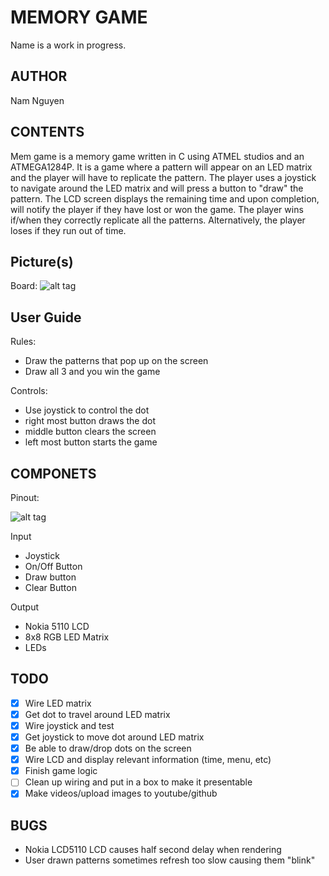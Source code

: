 MEMORY GAME
===
Name is a work in progress.

AUTHOR
---
Nam Nguyen

CONTENTS
---
Mem game is a memory game written in C using ATMEL studios and an ATMEGA1284P. It is a game where a pattern will appear on an LED matrix and the player will have to replicate the pattern. The player uses a joystick to navigate around the LED matrix and will press a button to "draw" the pattern. The LCD screen displays the remaining time and upon completion, will notify the player if they have lost or won the game. The player wins if/when they correctly replicate all the patterns. Alternatively, the player loses if they run out of time.

Picture(s)
---
Board:
![alt tag](https://cloud.githubusercontent.com/assets/10384453/24078577/a5cb3400-0c2e-11e7-8d34-90003c691bea.jpg)

User Guide
---
Rules:
  * Draw the patterns that pop up on the screen
  * Draw all 3 and you win the game

Controls:
  * Use joystick to control the dot
  * right most button draws the dot
  * middle button clears the screen
  * left most button starts the game

COMPONETS
---
Pinout:

![alt tag](https://cloud.githubusercontent.com/assets/10384453/24078576/a4ebaaa6-0c2e-11e7-9240-1759076e3552.PNG)

Input
  * Joystick
  * On/Off Button
  * Draw button
  * Clear Button

Output
  * Nokia 5110 LCD
  * 8x8 RGB LED Matrix
  * LEDs

TODO
---
- [x] Wire LED matrix
- [x] Get dot to travel around LED matrix
- [x] Wire joystick and test
- [x] Get joystick to move dot around LED matrix
- [x] Be able to draw/drop dots on the screen
- [x] Wire LCD and display relevant information (time, menu, etc)
- [x] Finish game logic
- [ ] Clean up wiring and put in a box to make it presentable
- [x] Make videos/upload images to youtube/github

BUGS
---
- Nokia LCD5110 LCD causes half second delay when rendering
- User drawn patterns sometimes refresh too slow causing them "blink"
